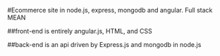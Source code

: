 #Ecommerce site in node.js, express, mongodb and angular. Full stack MEAN

##front-end is entirely angular.js, HTML, and CSS

##back-end is an api driven by Express.js and mongodb in node.js